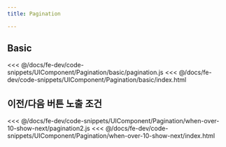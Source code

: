 ```yaml
---
title: Pagination

---
```


## Basic
<<< @/docs/fe-dev/code-snippets/UIComponent/Pagination/basic/pagination.js
<<< @/docs/fe-dev/code-snippets/UIComponent/Pagination/basic/index.html

## 이전/다음 버튼 노출 조건
<<< @/docs/fe-dev/code-snippets/UIComponent/Pagination/when-over-10-show-next/pagination2.js
<<< @/docs/fe-dev/code-snippets/UIComponent/Pagination/when-over-10-show-next/index.html

